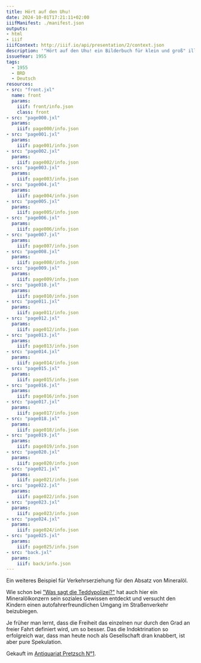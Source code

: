 ```yaml
---
title: Hört auf den Uhu!
date: 2024-10-01T17:21:11+02:00
iiifManifest: ./manifest.json
outputs:
- html
- iiif
iiifContext: http://iiif.io/api/presentation/2/context.json
description: '"Hört auf den Uhu! ein Bilderbuch für klein und groß" illustriert von Fritz Schröder, erschienen ca. 1955 bei Die Landwerbung, Hamburg. <a class="worldcat" href="http://www.worldcat.org/oclc/931603776">&nbsp;</a>'
issueYear: 1955
tags:
  - 1955
  - BRD
  - Deutsch
resources:
- src: "front.jxl"
  name: front
  params:
    iiif: front/info.json
    class: front
- src: "page000.jxl"
  params:
    iiif: page000/info.json
- src: "page001.jxl"
  params:
    iiif: page001/info.json
- src: "page002.jxl"
  params:
    iiif: page002/info.json
- src: "page003.jxl"
  params:
    iiif: page003/info.json
- src: "page004.jxl"
  params:
    iiif: page004/info.json
- src: "page005.jxl"
  params:
    iiif: page005/info.json
- src: "page006.jxl"
  params:
    iiif: page006/info.json
- src: "page007.jxl"
  params:
    iiif: page007/info.json
- src: "page008.jxl"
  params:
    iiif: page008/info.json
- src: "page009.jxl"
  params:
    iiif: page009/info.json
- src: "page010.jxl"
  params:
    iiif: page010/info.json
- src: "page011.jxl"
  params:
    iiif: page011/info.json
- src: "page012.jxl"
  params:
    iiif: page012/info.json
- src: "page013.jxl"
  params:
    iiif: page013/info.json
- src: "page014.jxl"
  params:
    iiif: page014/info.json
- src: "page015.jxl"
  params:
    iiif: page015/info.json
- src: "page016.jxl"
  params:
    iiif: page016/info.json
- src: "page017.jxl"
  params:
    iiif: page017/info.json
- src: "page018.jxl"
  params:
    iiif: page018/info.json
- src: "page019.jxl"
  params:
    iiif: page019/info.json
- src: "page020.jxl"
  params:
    iiif: page020/info.json
- src: "page021.jxl"
  params:
    iiif: page021/info.json
- src: "page022.jxl"
  params:
    iiif: page022/info.json
- src: "page023.jxl"
  params:
    iiif: page023/info.json
- src: "page024.jxl"
  params:
    iiif: page024/info.json
- src: "page025.jxl"
  params:
    iiif: page025/info.json
- src: "back.jxl"
  params:
    iiif: back/info.json
---
```


Ein weiteres Beispiel für Verkehrserziehung für den Absatz von Mineralöl.
<!--more-->

Wie schon bei ["Was sagt die Teddypolizei?"](/post/was-sagt-die-teddypolizei/) hat auch hier ein Mineralölkonzern sein soziales Gewissen entdeckt und versucht den Kindern einen autofahrerfreundlichen Umgang im Straßenverkehr beizubiegen.

Je früher man lernt, dass die Freiheit das einzelnen nur durch den Grad an freier Fahrt definiert wird, um so besser. Das die Indoktrination so erfolgreich war, dass man heute noch als Gesellschaft dran knabbert, ist aber pure Spekulation.

<div class="source">Gekauft im <a href="https://antiquariat-pretzsch.de/">Antiquariat Pretzsch N°1</a>.</div>
